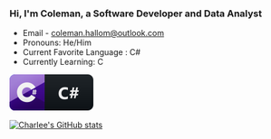 ### Hi, I'm Coleman, a Software Developer and Data Analyst

- Email - coleman.hallom@outlook.com
- Pronouns: He/Him
- Current Favorite Language : C#
- Currently Learning: C

![csharp](https://raw.githubusercontent.com/MikeCodesDotNET/ColoredBadges/4a38660afb7be89a6032218589b4454a1285c7f8/svg/dev/languages/csharp.svg)


[![Charlee's GitHub stats](https://github-readme-stats.vercel.app/api?username=CharleeBrown)](https://github.com/anuraghazra/github-readme-stats)
